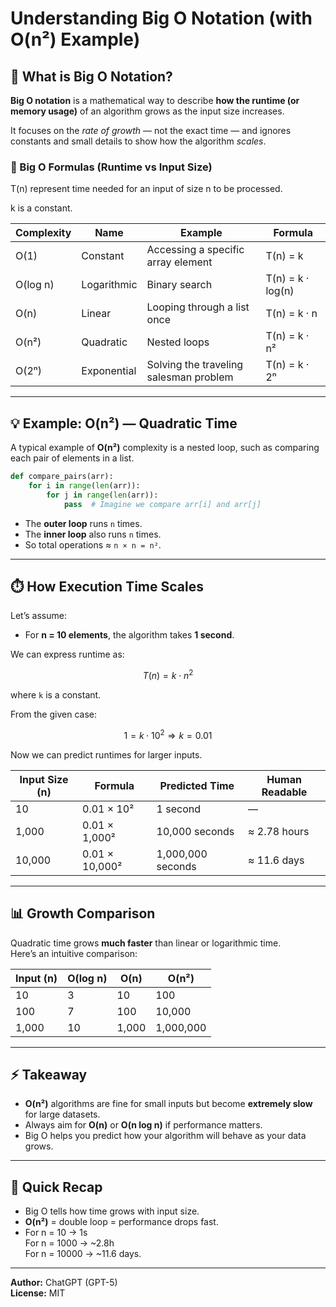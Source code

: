 # Understanding Big O Notation (with O(n²) Example)

## 📘 What is Big O Notation?

**Big O notation** is a mathematical way to describe **how the runtime (or memory usage)** of an algorithm grows as the input size increases.  

It focuses on the *rate of growth* — not the exact time — and ignores constants and small details to show how the algorithm *scales*.

### 📘 Big O Formulas (Runtime vs Input Size)
T(n) represent time needed for an input of size n to be processed.

k is a constant.

| Complexity | Name | Example | Formula |
|-------------|------|----------|----------|
| O(1) | Constant | Accessing a specific array element | T(n) = k |
| O(log n) | Logarithmic | Binary search | T(n) = k · log(n) |
| O(n) | Linear | Looping through a list once | T(n) = k · n |
| O(n²) | Quadratic | Nested loops | T(n) = k · n² |
| O(2ⁿ) | Exponential | Solving the traveling salesman problem | T(n) = k · 2ⁿ |



---

## 💡 Example: O(n²) — Quadratic Time

A typical example of **O(n²)** complexity is a nested loop, such as comparing each pair of elements in a list.

```python
def compare_pairs(arr):
    for i in range(len(arr)):
        for j in range(len(arr)):
            pass  # Imagine we compare arr[i] and arr[j]
```

- The **outer loop** runs `n` times.  
- The **inner loop** also runs `n` times.  
- So total operations ≈ `n × n = n²`.

---

## ⏱️ How Execution Time Scales

Let’s assume:
- For **n = 10 elements**, the algorithm takes **1 second**.

We can express runtime as:
```math
T(n) = k \cdot n^2
```
where `k` is a constant.

From the given case:
```math
1 = k \cdot 10^2 \Rightarrow k = 0.01
```
Now we can predict runtimes for larger inputs.

| Input Size (n) | Formula | Predicted Time | Human Readable |
|-----------------|----------|----------------|----------------|
| 10 | 0.01 × 10² | 1 second | — |
| 1,000 | 0.01 × 1,000² | 10,000 seconds | ≈ 2.78 hours |
| 10,000 | 0.01 × 10,000² | 1,000,000 seconds | ≈ 11.6 days |

---

## 📊 Growth Comparison

Quadratic time grows **much faster** than linear or logarithmic time.  
Here’s an intuitive comparison:

| Input (n) | O(log n) | O(n) | O(n²) |
|------------|-----------|------|-------|
| 10 | 3 | 10 | 100 |
| 100 | 7 | 100 | 10,000 |
| 1,000 | 10 | 1,000 | 1,000,000 |

---

## ⚡ Takeaway

- **O(n²)** algorithms are fine for small inputs but become **extremely slow** for large datasets.  
- Always aim for **O(n)** or **O(n log n)** if performance matters.  
- Big O helps you predict how your algorithm will behave as your data grows.

---

## 🧠 Quick Recap

- Big O tells how time grows with input size.
- **O(n²)** = double loop = performance drops fast.
- For n = 10 → 1s  
  For n = 1000 → ~2.8h  
  For n = 10000 → ~11.6 days.

---

**Author:** ChatGPT (GPT-5)  
**License:** MIT  
